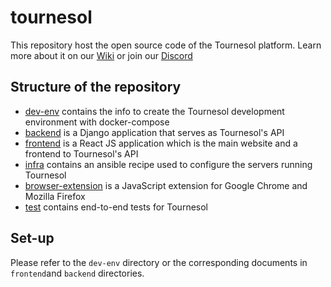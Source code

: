 # tournesol
This repository host the open source code of the Tournesol platform. Learn more about it on our [Wiki](https://wiki.tournesol.app/) or join our [Discord](https://discord.gg/WvcSG55Bf3)

## Structure of the repository

- [dev-env](./dev-env) contains the info to create the Tournesol development environment with docker-compose
- [backend](./backend) is a Django application that serves as Tournesol's API
- [frontend](./frontend) is a React JS application which is the main website and a frontend to Tournesol's API
- [infra](./infra) contains an ansible recipe used to configure the servers running Tournesol
- [browser-extension](./browser-extension) is a JavaScript extension for Google Chrome and Mozilla Firefox
- [test](./test) contains  end-to-end tests for Tournesol


## Set-up

Please refer to the `dev-env` directory or the corresponding documents in `frontend`and `backend` directories.
